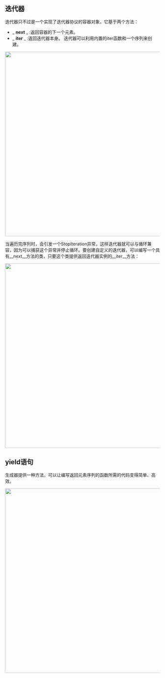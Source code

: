 ## 迭代器  ##
迭代器只不过是一个实现了迭代器协议的容器对象，它基于两个方法：
-  _ __next__ _ :返回容器的下一个元素。
-  _ __iter__ _ :返回迭代器本身。
迭代器可以利用内置的iter函数和一个序列来创建。

<img src='https://user-images.githubusercontent.com/99107924/191279057-61023962-8dd7-4865-9c87-711567473d73.png' width=1000px height=600px>

当遍历完序列时，会引发一个StopIteration异常，这样迭代器就可以与循环兼容，因为可以捕获这个异常并停止循环。要创建自定义的迭代器，可以编写一个具有__next__方法的类，只要这个类提供返回迭代器实例的__iter__方法：


<img src='https://user-images.githubusercontent.com/99107924/191280261-44c86c98-9224-4e8b-90ad-8b6ab60ca378.png' width=1000px height=600px>


## yield语句  ## 
生成器提供一种方法，可以让编写返回元素序列的函数所需的代码变得简单、高效。

<img src='https://user-images.githubusercontent.com/99107924/191282466-22e28fb8-055f-4ec6-bc5e-0a5b5ce26bb7.png' width=1000px height=600px>
